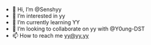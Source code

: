 - 👋 Hi, I’m @Senshyy
- 👀 I’m interested in yy
- 🌱 I’m currently learning YY
- 💞️ I’m looking to collaborate on yy with @Y0ung-DST
- 📫 How to reach me yy@yy.yy
